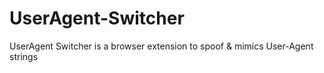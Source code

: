 # UserAgent-Switcher
UserAgent Switcher is a browser extension to spoof &amp; mimics User-Agent strings
<True>
